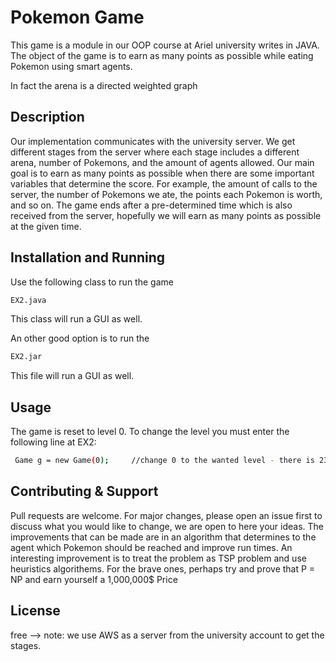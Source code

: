 # Pokemon Game

This game is a module in our OOP course at Ariel university writes in JAVA.
The object of the game is to earn as many points as possible while eating Pokemon using smart agents.

In fact the arena is a directed weighted graph
## Description

Our implementation communicates with the university server. We get different stages from the server where each stage includes a different arena, number of Pokemons, and the amount of agents allowed. Our main goal is to earn as many points as possible when there are some important variables that determine the score. For example, the amount of calls to the server, the number of Pokemons we ate, the points each Pokemon is worth, and so on. The game ends after a pre-determined time which is also received from the server, hopefully we will earn as many points as possible at the given time.

## Installation and Running

Use the following class to run the game 


```bash
EX2.java
```
This class will run a GUI as well.

An other good option is to run the  
```bash
EX2.jar
```
This file will run a GUI as well.


## Usage
The game is reset to level 0. To change the level you must enter the following line at EX2:

```bash
 Game g = new Game(0);     //change 0 to the wanted level - there is 23 levels
```

## Contributing & Support
Pull requests are welcome. For major changes, please open an issue first to discuss what you would like to change, we are open to here your ideas. The improvements that can be made are in an algorithm that determines to the agent which Pokemon should be reached and improve run times. 
An interesting improvement is to treat the problem as TSP problem and use heuristics algorithems.
For the brave ones, perhaps try and prove that P = NP and earn yourself a 1,000,000$ Price
## License
free  --> note: we use AWS as a server from the university account to get the stages.
